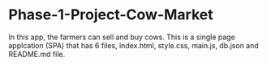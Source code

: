 # Phase-1-Project-Cow-Market
In this app, the farmers can sell and buy cows.
This is a single page applcation (SPA) that has 6 files, index.html, style.css, main.js, db.json and README.md file.


